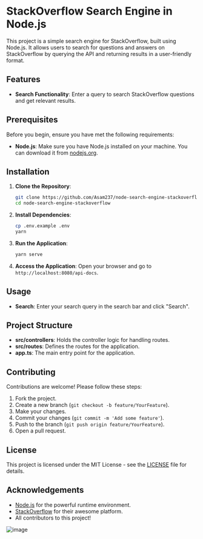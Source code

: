 # StackOverflow Search Engine in Node.js

This project is a simple search engine for StackOverflow, built using Node.js. It allows users to search for questions and answers on StackOverflow by querying the API and returning results in a user-friendly format.

## Features

- **Search Functionality**: Enter a query to search StackOverflow questions and get relevant results.

## Prerequisites

Before you begin, ensure you have met the following requirements:

- **Node.js**: Make sure you have Node.js installed on your machine. You can download it from [nodejs.org](https://nodejs.org/).

## Installation

1. **Clone the Repository**:

   ```bash
   git clone https://github.com/Asam237/node-search-engine-stackoverflow.git
   cd node-search-engine-stackoverflow
   ```

2. **Install Dependencies**:

   ```bash
   cp .env.example .env
   yarn
   ```

3. **Run the Application**:

   ```bash
   yarn serve
   ```

4. **Access the Application**:
   Open your browser and go to `http://localhost:8080/api-docs`.

## Usage

- **Search**: Enter your search query in the search bar and click "Search".

## Project Structure

- **src/controllers**: Holds the controller logic for handling routes.
- **src/routes**: Defines the routes for the application.
- **app.ts**: The main entry point for the application.

## Contributing

Contributions are welcome! Please follow these steps:

1. Fork the project.
2. Create a new branch (`git checkout -b feature/YourFeature`).
3. Make your changes.
4. Commit your changes (`git commit -m 'Add some feature'`).
5. Push to the branch (`git push origin feature/YourFeature`).
6. Open a pull request.

## License

This project is licensed under the MIT License - see the [LICENSE](LICENSE) file for details.

## Acknowledgements

- [Node.js](https://nodejs.org/) for the powerful runtime environment.
- [StackOverflow](https://stackoverflow.com) for their awesome platform.
- All contributors to this project!

![image](https://github.com/user-attachments/assets/a2c8c5e6-fa41-4086-ba55-f19ffb2e0a8c)




